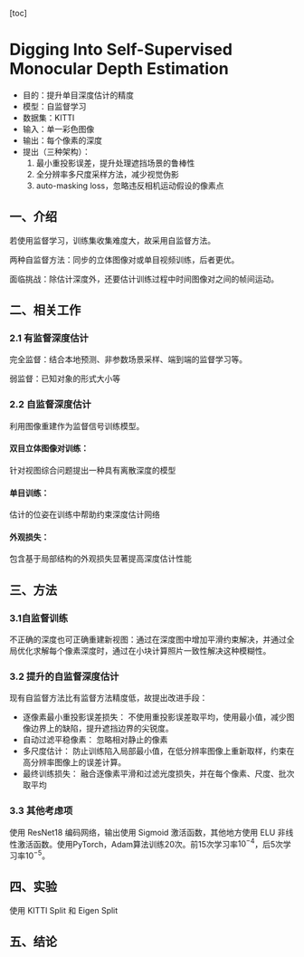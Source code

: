 

[toc]

# Digging Into Self-Supervised Monocular Depth Estimation

* 目的：提升单目深度估计的精度
* 模型：自监督学习
* 数据集：KITTI
* 输入：单一彩色图像
* 输出：每个像素的深度
* 提出（三种架构）：
  1. 最小重投影误差，提升处理遮挡场景的鲁棒性
  2. 全分辨率多尺度采样方法，减少视觉伪影
  3. auto-masking loss，忽略违反相机运动假设的像素点

## 一、介绍

若使用监督学习，训练集收集难度大，故采用自监督方法。

两种自监督方法：同步的立体图像对或单目视频训练，后者更优。

面临挑战：除估计深度外，还要估计训练过程中时间图像对之间的帧间运动。

## 二、相关工作

### 2.1 有监督深度估计

完全监督：结合本地预测、非参数场景采样、端到端的监督学习等。

弱监督：已知对象的形式大小等

### 2.2 自监督深度估计

利用图像重建作为监督信号训练模型。

#### 双目立体图像对训练：

针对视图综合问题提出一种具有离散深度的模型

#### 单目训练：

估计的位姿在训练中帮助约束深度估计网络

#### 外观损失：

包含基于局部结构的外观损失显著提高深度估计性能

## 三、方法

### 3.1自监督训练

不正确的深度也可正确重建新视图：通过在深度图中增加平滑约束解决，并通过全局优化求解每个像素深度时，通过在小块计算照片一致性解决这种模糊性。

### 3.2 提升的自监督深度估计

现有自监督方法比有监督方法精度低，故提出改进手段：

* 逐像素最小重投影误差损失：
  不使用重投影误差取平均，使用最小值，减少图像边界上的缺陷，提升遮挡边界的尖锐度。
* 自动过滤平稳像素：
  忽略相对静止的像素
* 多尺度估计：
  防止训练陷入局部最小值，在低分辨率图像上重新取样，约束在高分辨率图像上的误差计算。
* 最终训练损失：
  融合逐像素平滑和过滤光度损失，并在每个像素、尺度、批次取平均

### 3.3 其他考虑项

使用 ResNet18 编码网络，输出使用 Sigmoid 激活函数，其他地方使用 ELU 非线性激活函数。使用PyTorch，Adam算法训练20次。前15次学习率$10^{-4}$，后5次学习率$10^{-5}$。

## 四、实验

使用 KITTI Split 和 Eigen Split 

## 五、结论

